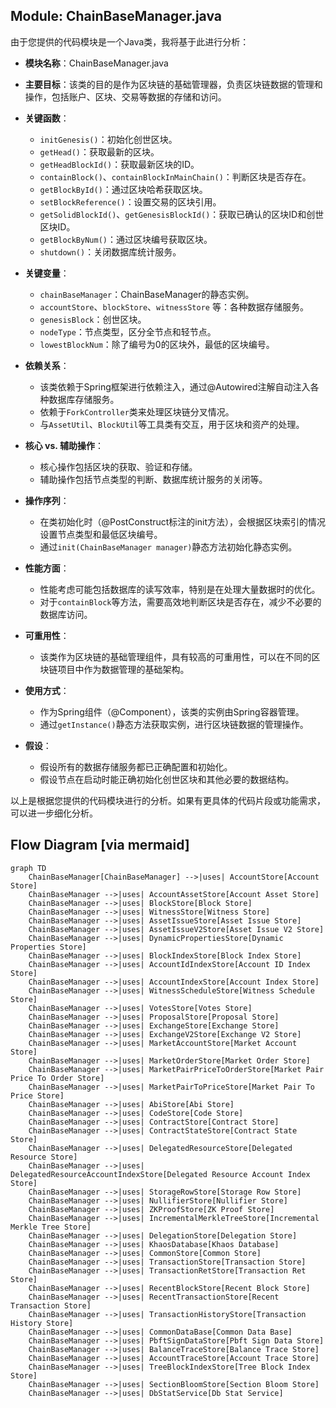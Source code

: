 ## Module: ChainBaseManager.java
由于您提供的代码模块是一个Java类，我将基于此进行分析：

- **模块名称**：ChainBaseManager.java

- **主要目标**：该类的目的是作为区块链的基础管理器，负责区块链数据的管理和操作，包括账户、区块、交易等数据的存储和访问。

- **关键函数**：
  - `initGenesis()`：初始化创世区块。
  - `getHead()`：获取最新的区块。
  - `getHeadBlockId()`：获取最新区块的ID。
  - `containBlock()`、`containBlockInMainChain()`：判断区块是否存在。
  - `getBlockById()`：通过区块哈希获取区块。
  - `setBlockReference()`：设置交易的区块引用。
  - `getSolidBlockId()`、`getGenesisBlockId()`：获取已确认的区块ID和创世区块ID。
  - `getBlockByNum()`：通过区块编号获取区块。
  - `shutdown()`：关闭数据库统计服务。

- **关键变量**：
  - `chainBaseManager`：ChainBaseManager的静态实例。
  - `accountStore`、`blockStore`、`witnessStore` 等：各种数据存储服务。
  - `genesisBlock`：创世区块。
  - `nodeType`：节点类型，区分全节点和轻节点。
  - `lowestBlockNum`：除了编号为0的区块外，最低的区块编号。

- **依赖关系**：
  - 该类依赖于Spring框架进行依赖注入，通过@Autowired注解自动注入各种数据库存储服务。
  - 依赖于`ForkController`类来处理区块链分叉情况。
  - 与`AssetUtil`、`BlockUtil`等工具类有交互，用于区块和资产的处理。

- **核心 vs. 辅助操作**：
  - 核心操作包括区块的获取、验证和存储。
  - 辅助操作包括节点类型的判断、数据库统计服务的关闭等。

- **操作序列**：
  - 在类初始化时（@PostConstruct标注的init方法），会根据区块索引的情况设置节点类型和最低区块编号。
  - 通过`init(ChainBaseManager manager)`静态方法初始化静态实例。

- **性能方面**：
  - 性能考虑可能包括数据库的读写效率，特别是在处理大量数据时的优化。
  - 对于`containBlock`等方法，需要高效地判断区块是否存在，减少不必要的数据库访问。

- **可重用性**：
  - 该类作为区块链的基础管理组件，具有较高的可重用性，可以在不同的区块链项目中作为数据管理的基础架构。

- **使用方式**：
  - 作为Spring组件（@Component），该类的实例由Spring容器管理。
  - 通过`getInstance()`静态方法获取实例，进行区块链数据的管理操作。

- **假设**：
  - 假设所有的数据存储服务都已正确配置和初始化。
  - 假设节点在启动时能正确初始化创世区块和其他必要的数据结构。

以上是根据您提供的代码模块进行的分析。如果有更具体的代码片段或功能需求，可以进一步细化分析。
## Flow Diagram [via mermaid]
```mermaid
graph TD
    ChainBaseManager[ChainBaseManager] -->|uses| AccountStore[Account Store]
    ChainBaseManager -->|uses| AccountAssetStore[Account Asset Store]
    ChainBaseManager -->|uses| BlockStore[Block Store]
    ChainBaseManager -->|uses| WitnessStore[Witness Store]
    ChainBaseManager -->|uses| AssetIssueStore[Asset Issue Store]
    ChainBaseManager -->|uses| AssetIssueV2Store[Asset Issue V2 Store]
    ChainBaseManager -->|uses| DynamicPropertiesStore[Dynamic Properties Store]
    ChainBaseManager -->|uses| BlockIndexStore[Block Index Store]
    ChainBaseManager -->|uses| AccountIdIndexStore[Account ID Index Store]
    ChainBaseManager -->|uses| AccountIndexStore[Account Index Store]
    ChainBaseManager -->|uses| WitnessScheduleStore[Witness Schedule Store]
    ChainBaseManager -->|uses| VotesStore[Votes Store]
    ChainBaseManager -->|uses| ProposalStore[Proposal Store]
    ChainBaseManager -->|uses| ExchangeStore[Exchange Store]
    ChainBaseManager -->|uses| ExchangeV2Store[Exchange V2 Store]
    ChainBaseManager -->|uses| MarketAccountStore[Market Account Store]
    ChainBaseManager -->|uses| MarketOrderStore[Market Order Store]
    ChainBaseManager -->|uses| MarketPairPriceToOrderStore[Market Pair Price To Order Store]
    ChainBaseManager -->|uses| MarketPairToPriceStore[Market Pair To Price Store]
    ChainBaseManager -->|uses| AbiStore[Abi Store]
    ChainBaseManager -->|uses| CodeStore[Code Store]
    ChainBaseManager -->|uses| ContractStore[Contract Store]
    ChainBaseManager -->|uses| ContractStateStore[Contract State Store]
    ChainBaseManager -->|uses| DelegatedResourceStore[Delegated Resource Store]
    ChainBaseManager -->|uses| DelegatedResourceAccountIndexStore[Delegated Resource Account Index Store]
    ChainBaseManager -->|uses| StorageRowStore[Storage Row Store]
    ChainBaseManager -->|uses| NullifierStore[Nullifier Store]
    ChainBaseManager -->|uses| ZKProofStore[ZK Proof Store]
    ChainBaseManager -->|uses| IncrementalMerkleTreeStore[Incremental Merkle Tree Store]
    ChainBaseManager -->|uses| DelegationStore[Delegation Store]
    ChainBaseManager -->|uses| KhaosDatabase[Khaos Database]
    ChainBaseManager -->|uses| CommonStore[Common Store]
    ChainBaseManager -->|uses| TransactionStore[Transaction Store]
    ChainBaseManager -->|uses| TransactionRetStore[Transaction Ret Store]
    ChainBaseManager -->|uses| RecentBlockStore[Recent Block Store]
    ChainBaseManager -->|uses| RecentTransactionStore[Recent Transaction Store]
    ChainBaseManager -->|uses| TransactionHistoryStore[Transaction History Store]
    ChainBaseManager -->|uses| CommonDataBase[Common Data Base]
    ChainBaseManager -->|uses| PbftSignDataStore[Pbft Sign Data Store]
    ChainBaseManager -->|uses| BalanceTraceStore[Balance Trace Store]
    ChainBaseManager -->|uses| AccountTraceStore[Account Trace Store]
    ChainBaseManager -->|uses| TreeBlockIndexStore[Tree Block Index Store]
    ChainBaseManager -->|uses| SectionBloomStore[Section Bloom Store]
    ChainBaseManager -->|uses| DbStatService[Db Stat Service]
```
